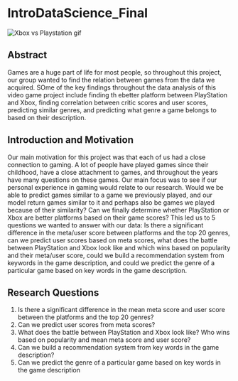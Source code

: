 # IntroDataScience_Final

![Xbox vs Playstation gif](xbox_vs_ps.gif|width=600px)

## Abstract
Games are a huge part of life for most people, so throughout this project, our group wanted to find the relation between games from the data we acquired. SOme of the key findings throughout the data analysis of this video game project include finding th ebetter platform between PlayStation and Xbox, finding correlation between critic scores and user scores, predicting similar genres, and predicting what genre a game belongs to based on their description.

## Introduction and Motivation
Our main motivation for this project was that each of us had a close connection to gaming. A lot of people have played games since their childhood, have a close attachment to games, and throughout the years have many questions on these games. Our main focus was to see if our personal experience in gaming would relate to our research. Would we be able to predict games similar to a game we previously played, and our model return games similar to it and perhaps also be games we played because of their similarity? Can we finally determine whether PlayStation or Xbox are better platforms based on their game scores? This led us to 5 questions we wanted to answer with our data: Is there a significant difference in the meta/user score between platforms and the top 20 genres, can we predict user scores based on meta scores, what does the battle between PlayStation and Xbox look like and which wins based on popularity and their meta/user score, could we build a recommendation system from keywords in the game description, and could we predict the genre of a particular game based on key words in the game description.

## Research Questions
1. Is there a significant difference in the mean meta score and user score between the platforms and the top 20 genres?
2. Can we predict user scores from meta scores?
3. What does the battle between PlayStation and Xbox look like? Who wins based on popularity and mean meta score and user score?
4. Can we build a recommendation system from key words in the game description?
5. Can we predict the genre of a particular game based on key words in the game description
